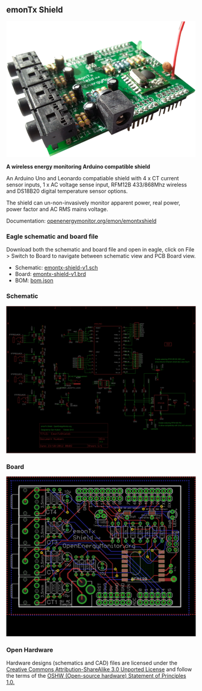 ## emonTx Shield

![photo.png](photo.png)

**A wireless energy monitoring Arduino compatible shield**

An Arduino Uno and Leonardo compatiable shield with 4 x CT current sensor inputs, 1 x AC voltage sense input, RFM12B 433/868Mhz wireless and DS18B20 digital temperature sensor options.

The shield can un-non-invasively monitor apparent power, real power, power factor and AC RMS mains voltage.

Documentation: [openenergymonitor.org/emon/emontxshield](openenergymonitor.org/emon/emontxshield)

### Eagle schematic and board file

Download both the schematic and board file and open in eagle, click on File > Switch to Board to navigate between schematic view and PCB Board view.

- Schematic: [emontx-shield-v1.sch](emontx-shield-v1.sch)
- Board: [emontx-shield-v1.brd](emontx-shield-v1.brd)
- BOM: [bom.json](bom.json)

### Schematic

![schematic.png](schematic.png)

### Board

![board.png](board.png)

### Open Hardware

Hardware designs (schematics and CAD) files are licensed under the [Creative Commons Attribution-ShareAlike 3.0 Unported License](http://creativecommons.org/licenses/by-sa/3.0/) and follow the terms of the [OSHW (Open-source hardware) Statement of Principles 1.0.](http://freedomdefined.org/OSHW)
